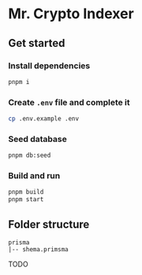 # Mr. Crypto Indexer

## Get started

### Install dependencies

```bash
pnpm i
```

### Create `.env` file and complete it

```bash
cp .env.example .env
```

### Seed database

```bash
pnpm db:seed
```

### Build and run

```bash
pnpm build
pnpm start
```

## Folder structure

```
prisma
|-- shema.primsma
```

TODO
